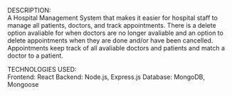 DESCRIPTION: <br/> 
A Hospital Management System that makes it easier for hospital staff to manage all patients, doctors, and track appointments. There is a delete option avaliable for when doctors are no longer avaliable and an option to delete appointments when they are done and/or have been cancelled. Appointments keep track of all avaliable doctors and patients and match a doctor to a patient.

TECHNOLOGIES USED: <br/> 
Frontend: React
Backend: Node.js, Express.js
Database: MongoDB, Mongoose 
